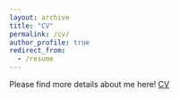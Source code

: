 ```yaml
---
layout: archive
title: "CV"
permalink: /cv/
author_profile: true
redirect_from:
  - /resume
---
```


Please find more details about me here! [CV](https://ws1994.github.io/shanwang.github.io/files/example.pdf)
